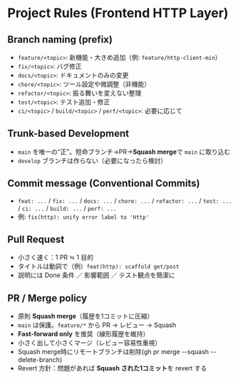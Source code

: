 # Project Rules (Frontend HTTP Layer)

## Branch naming (prefix)

- `feature/<topic>`: 新機能・大きめ追加（例: `feature/http-client-min`）
- `fix/<topic>`: バグ修正
- `docs/<topic>`: ドキュメントのみの変更
- `chore/<topic>`: ツール設定や微調整（非機能）
- `refactor/<topic>`: 振る舞いを変えない整理
- `test/<topic>`: テスト追加・修正
- `ci/<topic>` / `build/<topic>` / `perf/<topic>`: 必要に応じて

## Trunk-based Development

- `main` を唯一の“正”。短命ブランチ→PR→**Squash merge**で `main` に取り込む
- `develop` ブランチは作らない（必要になったら検討）

## Commit message (Conventional Commits)

- `feat: ...` / `fix: ...` / `docs: ...` / `chore: ...` / `refactor: ...` / `test: ...` / `ci: ...` / `build: ...` / `perf: ...`
- 例: `fix(http): unify error label to 'Http'`

## Pull Request

- 小さく速く：1 PR ≒ 1 目的
- タイトルは動詞で（例）`feat(http): scaffold get/post`
- 説明には Done 条件 ／ 影響範囲 ／ テスト観点を簡潔に

## PR / Merge policy

- 原則 **Squash merge**（履歴を1コミットに圧縮）
- `main` は保護。`feature/*` から PR → レビュー → Squash
- **Fast-forward only** を推奨（線形履歴を維持）
- 小さく出して小さくマージ（レビュー容易性重視）
- Squash merge時にリモートブランチは削除(gh pr merge --squash --delete-branch)
- Revert 方針：問題があれば **Squash された1コミット**を revert する
